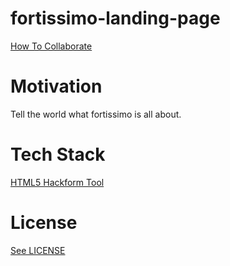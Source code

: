 # fortissimo-landing-page

[How To Collaborate]()

# Motivation

Tell the world what fortissimo is all about. 

# Tech Stack

[HTML5 Hackform Tool](https://github.com/CookiesNCream/h5ht)

# License

[See LICENSE](https://github.com/fortissimo-ff/fortissimo-landing-page/blob/master/LICENSE.md)
